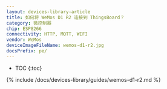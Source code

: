 ```yaml
---
layout: devices-library-article
title: 如何将 WeMos D1 R2 连接到 ThingsBoard？
category: 微控制器
chip: ESP8266
connectivity: HTTP, MQTT, WIFI
vendor: WeMos
deviceImageFileName: wemos-d1-r2.jpg
docsPrefix: pe/
---
```


* TOC
{:toc}

{% include /docs/devices-library/guides/wemos-d1-r2.md %}